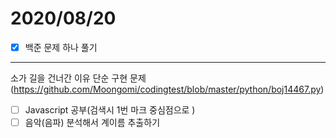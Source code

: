 # 2020/08/20

- [x]  백준 문제 하나 풀기<br/>
----------------------
소가 길을 건너간 이유 단순 구현 문제(<https://github.com/Moongomi/codingtest/blob/master/python/boj14467.py>)<br/>
- [ ]  Javascript 공부(검색시 1번 마크 중심점으로 )<br/>
- [ ]  음악(음파) 분석해서 계이름 추출하기
